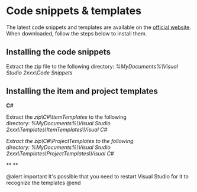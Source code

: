 # Code snippets & templates

The latest code snippets and templates are available on the [official website](http://catelproject.com/downloads/general-files/). When downloaded, follow the steps below to install them.

## Installing the code snippets

Extract the zip file to the following directory: *%MyDocuments%\\Visual Studio 2xxx\\Code Snippets*

## Installing the item and project templates

**C\#**

Extract the *zip\\C\#\\ItemTemplates* to the following directory: *%MyDocuments%\\Visual Studio 2xxx\\Templates\\ItemTemplates\\Visual C\#*

*Extract the *zip\\C\#\\ProjectTemplates* to the following directory: *%MyDocuments%\\Visual Studio 2xxx\\Templates\\ProjectTemplates\\Visual C\#**

**
**

@alert important
It's possible that you need to restart Visual Studio for it to recognize the templates
@end

